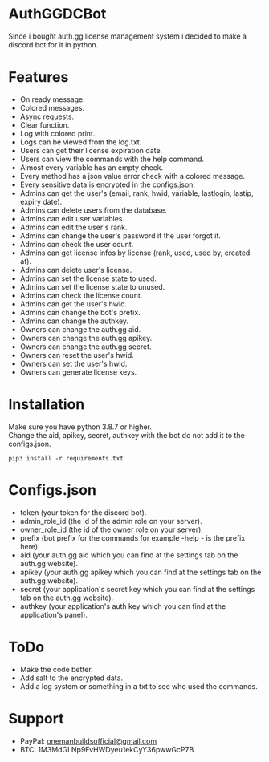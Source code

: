 # AuthGGDCBot
  Since i bought auth.gg license management system i decided to make a discord bot for it in python.

# Features
 - On ready message.
 - Colored messages.<br/>
 - Async requests.<br/>
 - Clear function.
 - Log with colored print.
 - Logs can be viewed from the log.txt.
 - Users can get their license expiration date.<br/>
 - Users can view the commands with the help command.<br/>
 - Almost every variable has an empty check.<br/>
 - Every method has a json value error check with a colored message.<br/>
 - Every sensitive data is encrypted in the configs.json.<br/>
 - Admins can get the user's (email, rank, hwid, variable, lastlogin, lastip, expiry date).<br/>
 - Admins can delete users from the database.<br/>
 - Admins can edit user variables.<br/>
 - Admins can edit the user's rank.<br/>
 - Admins can change the user's password if the user forgot it.<br/>
 - Admins can check the user count.<br/>
 - Admins can get license infos by license (rank, used, used by, created at).<br/>
 - Admins can delete user's license.<br/>
 - Admins can set the license state to used.<br/>
 - Admins can set the license state to unused.<br/>
 - Admins can check the license count.<br/>
 - Admins can get the user's hwid.<br/>
 - Admins can change the bot's prefix.<br/>
 - Admins can change the authkey.<br/>
 - Owners can change the auth.gg aid.<br/>
 - Owners can change the auth.gg apikey.<br/>
 - Owners can change the auth.gg secret.<br/>
 - Owners can reset the user's hwid.<br/>
 - Owners can set the user's hwid.<br/>
 - Owners can generate license keys.

# Installation
 Make sure you have python 3.8.7 or higher.<br/>
 Change the aid, apikey, secret, authkey with the bot do not add it to the configs.json.
```
pip3 install -r requirements.txt
``` 
 
# Configs.json 
 - token (your token for the discord bot).<br/>
 - admin_role_id (the id of the admin role on your server).<br/>
 - owner_role_id (the id of the owner role on your server).<br/>
 - prefix (bot prefix for the commands for example -help - is the prefix here).<br/>
 - aid (your auth.gg aid which you can find at the settings tab on the auth.gg website).<br/>
 - apikey (your auth.gg apikey which you can find at the settings tab on the auth.gg website).<br/>
 - secret (your application's secret key which you can find at the settings tab on the auth.gg website).<br/>
 - authkey (your application's auth key which you can find at the application's panel).
 
# ToDo
 - Make the code better.<br/>
 - Add salt to the encrypted data.<br/>
 - Add a log system or something in a txt to see who used the commands.
 
# Support
 - PayPal: onemanbuildsofficial@gmail.com<br/>
 - BTC: 1M3MdGLNp9FvHWDyeu1ekCyY36pwwGcP7B